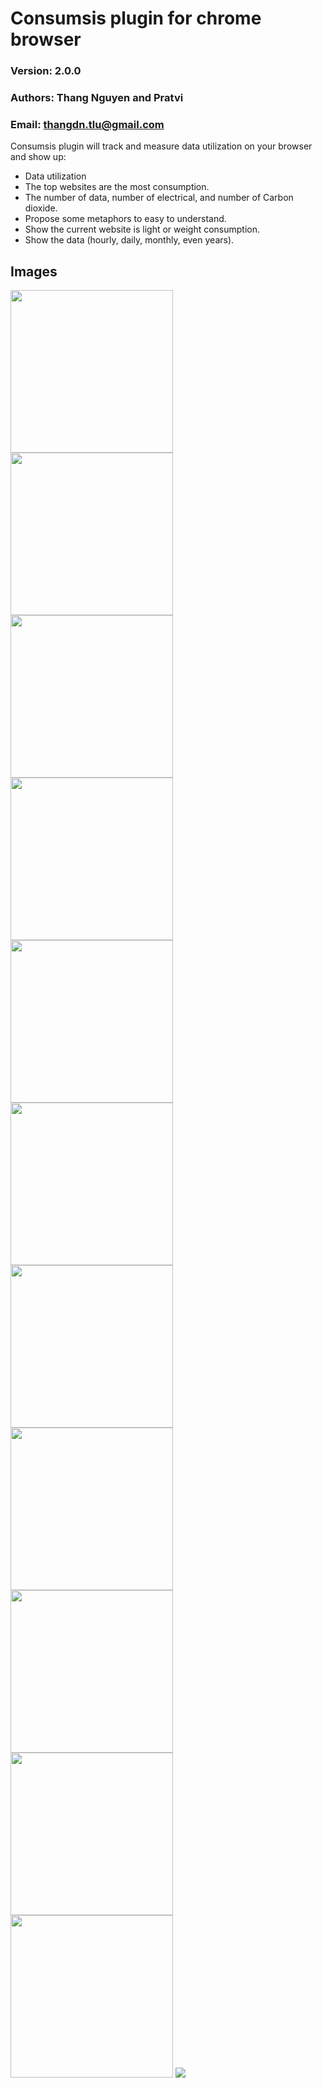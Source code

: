 # Consumsis plugin for chrome browser
### Version: 2.0.0
### Authors: Thang Nguyen and Pratvi
### Email: thangdn.tlu@gmail.com

Consumsis plugin will track and measure data utilization on your browser and show up:
- Data utilization
- The top websites are the most consumption.
- The number of data, number of electrical, and number of Carbon dioxide. 
- Propose some metaphors to easy to understand.
- Show the current website is light or weight consumption.
- Show the data (hourly, daily, monthly, even years).

## Images
<img src="imgs/img1.png" width="260">
<img src="imgs/img2.png" width="260">
<img src="imgs/img3.png" width="260">
<img src="imgs/img4.png" width="260">
<img src="imgs/img5.png" width="260">
<img src="imgs/img6.png" width="260">
<img src="imgs/img7.png" width="260">
<img src="imgs/img8.png" width="260">
<img src="imgs/img9.png" width="260">
<img src="imgs/img10.png" width="260">
<img src="imgs/img11.png" width="260">
<img src="imgs/notifi.jpg">